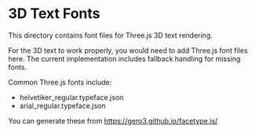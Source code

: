 
# 3D Text Fonts

This directory contains font files for Three.js 3D text rendering.

For the 3D text to work properly, you would need to add Three.js font files here.
The current implementation includes fallback handling for missing fonts.

Common Three.js fonts include:
- helvetiker_regular.typeface.json
- arial_regular.typeface.json

You can generate these from https://gero3.github.io/facetype.js/
